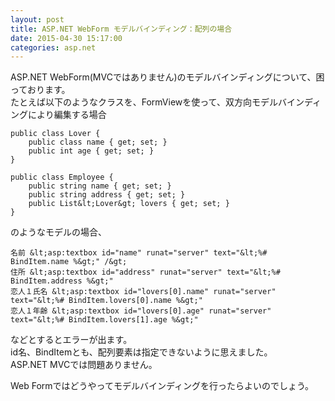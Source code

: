 ```yaml
---
layout: post
title: ASP.NET WebForm モデルバインディング：配列の場合
date: 2015-04-30 15:17:00
categories: asp.net
---
```

<p>ASP.NET WebForm(MVCではありません)のモデルバインディングについて、困っております。<br>
たとえば以下のようなクラスを、FormViewを使って、双方向モデルバインディングにより編集する場合</p>

```
public class Lover {
    public class name { get; set; }
    public int age { get; set; }
}

public class Employee {
    public string name { get; set; }
    public string address { get; set; }
    public List&lt;Lover&gt; lovers { get; set; }
}
```

<p>のようなモデルの場合、</p>

```
名前 &lt;asp:textbox id="name" runat="server" text="&lt;%# BindItem.name %&gt;" /&gt;
住所 &lt;asp:textbox id="address" runat="server" text="&lt;%# BindItem.address %&gt;" 
恋人１氏名 &lt;asp:textbox id="lovers[0].name" runat="server" text="&lt;%# BindItem.lovers[0].name %&gt;"
恋人１年齢 &lt;asp:textbox id="lovers[0].age" runat="server" text="&lt;%# BindItem.lovers[1].age %&gt;"
```

<p>などとするとエラーが出ます。<br>
id名、BindItemとも、配列要素は指定できないように思えました。<br>
ASP.NET MVCでは問題ありません。</p>

<p>Web Formではどうやってモデルバインディングを行ったらよいのでしょう。</p>
